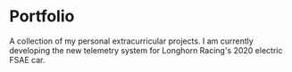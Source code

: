 # Portfolio
A collection of my personal extracurricular projects. I am currently developing the new telemetry system for Longhorn Racing's 2020 electric FSAE car. 
